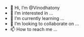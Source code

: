 - 👋 Hi, I’m @Vinodhatony
- 👀 I’m interested in ...
- 🌱 I’m currently learning ...
- 💞️ I’m looking to collaborate on ...
- 📫 How to reach me ...

<!---
Vinodhatony/Vinodhatony is a ✨ special ✨ repository because its `README.md` (this file) appears on your GitHub profile.
You can click the Preview link to take a look at your changes.
--->
